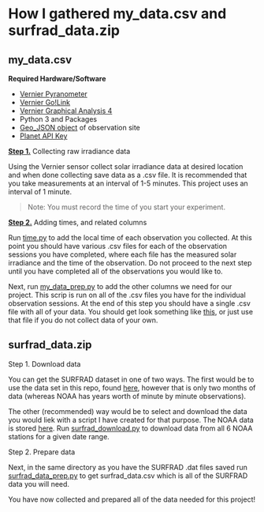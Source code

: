 # How I gathered my_data.csv and surfrad_data.zip

## my_data.csv 

**Required Hardware/Software**
+ [Vernier Pyranometer](https://www.vernier.com/product/pyranometer/)
+ [Vernier Go!Link](https://www.vernier.com/product/golink/)
+ [Vernier Graphical Analysis 4](https://www.vernier.com/product/graphical-analysis-4/)
+ Python 3 and Packages
+ [Geo_JSON object]([http://geojson.io/](http://geojson.io/)) of observation site
+ [Planet API Key]([https://www.planet.com/](https://www.planet.com/))

**<ins>Step 1.</ins>** Collecting raw irradiance data


Using the Vernier sensor collect solar irradiance data at desired location and when done collecting save data as a .csv file.
It is recommended that you take measurements at an interval of 1-5 minutes. This project uses an interval of 1 minute.
> Note: You must record the time of you start your experiment.


**<ins>Step 2.</ins>** Adding times, and related columns


Run [time.py](https://github.com/ian-double-u/solar/blob/master/time.py) to add the local time of each observation you collected. At this point you should have various .csv files for each of the observation sessions you have completed, where each file has the measured solar irradiance and the time of the observation. Do not proceed to the next step until you have completed all of the observations you would like to.

Next, run [my_data_prep.py](https://github.com/ian-double-u/solar/blob/master/my_data_prep.py) to add the other columns we need for our project. This scrip is run on all of the .csv files you have for the individual observation sessions. At the end of this step you should have a single .csv file with all of your data. You should get look something like [this](https://github.com/ian-double-u/solar/blob/master/data/my_data.csv), or just use that file if you do not collect data of your own.


## surfrad_data.zip

Step 1. Download data

You can get the SURFRAD dataset in one of two ways. The first would be to use the data set in this repo, found [here](https://github.com/ian-double-u/solar/blob/master/data/surfrad_data.zip), however that is only two months of data (whereas NOAA has years worth of minute by minute observations). 

The other (recommended) way would be to select and download the data you would liek with a script I have created for that purpose.  The NOAA data is stored [here](https://www.esrl.noaa.gov/gmd/grad/surfrad/).  Run [surfrad_download.py](https://github.com/ian-double-u/solar/blob/master/surfrad_download.py) to download data from all 6 NOAA stations for a given date range. 


Step 2. Prepare data


Next, in the same directory as you have the SURFRAD .dat files saved run [surfrad_data_prep.py](https://github.com/ian-double-u/solar/blob/master/surfrad_data_prep.py) to get surfrad_data.csv which is all of the SURFRAD data you will need. 


You have now collected and prepared all of the data needed for this project!
